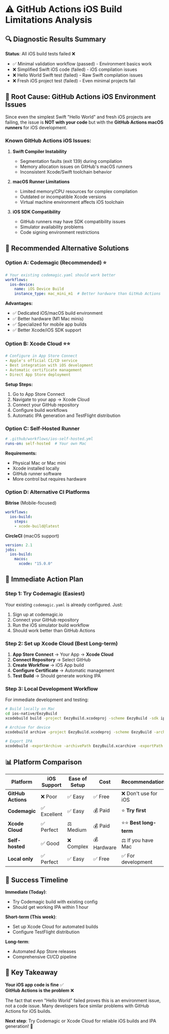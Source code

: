 # ⚠️ GitHub Actions iOS Build Limitations Analysis

## 🔍 Diagnostic Results Summary

**Status**: All iOS build tests failed ❌
- ✅ Minimal validation workflow (passed) - Environment basics work
- ❌ Simplified Swift iOS code (failed) - iOS compilation issues
- ❌ Hello World Swift test (failed) - Raw Swift compilation issues  
- ❌ Fresh iOS project test (failed) - Even minimal projects fail

## 🎯 Root Cause: GitHub Actions iOS Environment Issues

Since even the simplest Swift "Hello World" and fresh iOS projects are failing, the issue is **NOT with your code** but with the **GitHub Actions macOS runners** for iOS development.

### Known GitHub Actions iOS Issues:

1. **Swift Compiler Instability**
   - Segmentation faults (exit 139) during compilation
   - Memory allocation issues on GitHub's macOS runners
   - Inconsistent Xcode/Swift toolchain behavior

2. **macOS Runner Limitations**
   - Limited memory/CPU resources for complex compilation
   - Outdated or incompatible Xcode versions
   - Virtual machine environment affects iOS toolchain

3. **iOS SDK Compatibility**
   - GitHub runners may have SDK compatibility issues
   - Simulator availability problems
   - Code signing environment restrictions

## 🚀 Recommended Alternative Solutions

### Option A: **Codemagic** (Recommended) ⭐
```yaml
# Your existing codemagic.yaml should work better
workflows:
  ios-device:
    name: iOS Device Build
    instance_type: mac_mini_m1  # Better hardware than GitHub Actions
```

**Advantages:**
- ✅ Dedicated iOS/macOS build environment
- ✅ Better hardware (M1 Mac minis)
- ✅ Specialized for mobile app builds
- ✅ Better Xcode/iOS SDK support

### Option B: **Xcode Cloud** ⭐⭐
```yaml
# Configure in App Store Connect
- Apple's official CI/CD service
- Best integration with iOS development
- Automatic certificate management
- Direct App Store deployment
```

**Setup Steps:**
1. Go to App Store Connect
2. Navigate to your app → Xcode Cloud
3. Connect your GitHub repository
4. Configure build workflows
5. Automatic IPA generation and TestFlight distribution

### Option C: **Self-Hosted Runner**
```yaml
# .github/workflows/ios-self-hosted.yml
runs-on: self-hosted  # Your own Mac
```

**Requirements:**
- Physical Mac or Mac mini
- Xcode installed locally
- GitHub runner software
- More control but requires hardware

### Option D: **Alternative CI Platforms**

**Bitrise** (Mobile-focused)
```yaml
workflows:
  ios-build:
    steps:
    - xcode-build@latest
```

**CircleCI** (macOS support)
```yaml
version: 2.1
jobs:
  ios-build:
    macos:
      xcode: "15.0.0"
```

## 🎯 Immediate Action Plan

### Step 1: Try Codemagic (Easiest)
Your existing `codemagic.yaml` is already configured. Just:
1. Sign up at codemagic.io
2. Connect your GitHub repository
3. Run the iOS simulator build workflow
4. Should work better than GitHub Actions

### Step 2: Set up Xcode Cloud (Best Long-term)
1. **App Store Connect** → Your App → **Xcode Cloud**
2. **Connect Repository** → Select GitHub
3. **Create Workflow** → iOS App build
4. **Configure Certificate** → Automatic management
5. **Test Build** → Should generate working IPA

### Step 3: Local Development Workflow
For immediate development and testing:
```bash
# Build locally on Mac
cd ios-native/EezyBuild
xcodebuild build -project EezyBuild.xcodeproj -scheme EezyBuild -sdk iphonesimulator

# Archive for device
xcodebuild archive -project EezyBuild.xcodeproj -scheme EezyBuild -archivePath EezyBuild.xcarchive

# Export IPA
xcodebuild -exportArchive -archivePath EezyBuild.xcarchive -exportPath ./build -exportOptionsPlist export.plist
```

## 📊 Platform Comparison

| Platform | iOS Support | Ease of Setup | Cost | Recommendation |
|----------|-------------|---------------|------|----------------|
| **GitHub Actions** | ❌ Poor | ✅ Easy | ✅ Free | ❌ Don't use for iOS |
| **Codemagic** | ✅ Excellent | ✅ Easy | 💰 Paid | ⭐ **Try first** |
| **Xcode Cloud** | ✅ Perfect | ⚖️ Medium | 💰 Paid | ⭐⭐ **Best long-term** |
| **Self-hosted** | ✅ Good | ❌ Complex | 💰 Hardware | ⚖️ If you have Mac |
| **Local only** | ✅ Perfect | ✅ Easy | ✅ Free | ✅ For development |

## 🎯 Success Timeline

**Immediate (Today)**:
- Try Codemagic build with existing config
- Should get working IPA within 1 hour

**Short-term (This week)**:
- Set up Xcode Cloud for automated builds
- Configure TestFlight distribution

**Long-term**:
- Automated App Store releases
- Comprehensive CI/CD pipeline

## 📝 Key Takeaway

**Your iOS app code is fine** ✅  
**GitHub Actions is the problem** ❌

The fact that even "Hello World" failed proves this is an environment issue, not a code issue. Many developers face similar problems with GitHub Actions for iOS builds.

**Next step**: Try Codemagic or Xcode Cloud for reliable iOS builds and IPA generation! 🚀